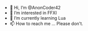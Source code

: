 - 👋 Hi, I’m @AnonCoder42
- 👀 I’m interested in FFXI
- 🌱 I’m currently learning Lua
- 📫 How to reach me ... Please don't.
